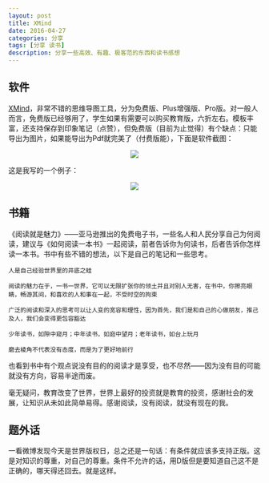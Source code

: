 ```yaml
---
layout: post
title: XMind
date: 2016-04-27
categories: 分享
tags: [分享 读书]
description: 分享一些高效、有趣、极客范的东西和读书感想
---
```


## 软件
[XMind](www.xmindchina.net)，非常不错的思维导图工具，分为免费版、Plus增强版、Pro版。对一般人而言，免费版已经够用了，学生如果有需要可以购买教育版，六折左右。模板丰富，还支持保存到印象笔记（点赞），但免费版（目前为止觉得）有个缺点：只能导出为图片，如果能导出为Pdf就完美了（付费版能），下面是软件截图：
<center>
    <p><img src="http://7xsx6z.com2.z0.glb.clouddn.com/XMind.png" align="center"></p>
</center>

这是我写的一个例子：
<center>
  <p><img src="http://7xsx6z.com2.z0.glb.clouddn.com/xmind-test.png" align="center"></p>
</center>


## 书籍

《阅读就是魅力》——亚马逊推出的免费电子书，一些名人和人民分享自己为何阅读，建议与《如何阅读一本书》一起阅读，前者告诉你为何读书，后者告诉你怎样读一本书。书中有些不错的想法，以下是自己的笔记和一些思考。

```
人是自己经验世界里的井底之蛙

阅读的魅力在于，一书一世界，它可以无限扩张你的领土并且对别人无害，在书中，你擦亮眼睛，畅游其间，和喜欢的人和事在一起，不受时空的拘束

广泛的阅读和深入的思考可以让人变的宽容和理性，因为首先，我们是和自己的心做朋友，推己及人，我们会变得更包容豁达

少年读书，如隙中窥月；中年读书，如庭中望月；老年读书，如台上玩月

磨去棱角不代表没有态度，而是为了更好地前行

```

也看到书中有个观点说没有目的的阅读才是享受，也不尽然——因为没有目的可能就没有方向，容易半途而废。

毫无疑问，教育改变了世界，世界上最好的投资就是教育的投资，感谢社会的发展，让知识从未如此简单易得。感谢阅读，没有阅读，就没有现在的我。

## 题外话

一看微博发现今天是世界版权日，总之还是一句话：有条件就应该多支持正版。这是对知识的尊重，对自己的尊重。条件不允许的话，用D版但是要知道自己这不是正确的，哪天得还回去。就是这样。
